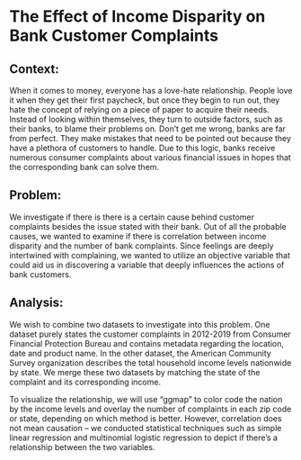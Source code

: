 # The Effect of Income Disparity on Bank Customer Complaints

## Context:
When it comes to money, everyone has a love-hate relationship. People love it when they get their
first paycheck, but once they begin to run out, they hate the concept of relying on a piece of paper
to acquire their needs. Instead of looking within themselves, they turn to outside factors, such as
their banks, to blame their problems on. Don’t get me wrong, banks are far from perfect. They
make mistakes that need to be pointed out because they have a plethora of customers to handle.
Due to this logic, banks receive numerous consumer complaints about various financial issues in
hopes that the corresponding bank can solve them.

## Problem: 
We investigate if there is there is a certain cause behind customer complaints besides the
issue stated with their bank. Out of all the probable causes, we wanted to examine if there is
correlation between income disparity and the number of bank complaints. Since feelings are deeply
intertwined with complaining, we wanted to utilize an objective variable that could aid us in
discovering a variable that deeply influences the actions of bank customers.

## Analysis:
We wish to combine two datasets to investigate into this problem. One dataset purely states the
customer complaints in 2012-2019 from Consumer Financial Protection Bureau and contains
metadata regarding the location, date and product name. In the other dataset, the American Community
Survey organization describes the total household income levels nationwide by state. We merge these
two datasets by matching the state of the complaint and its corresponding income.

To visualize the relationship, we will use “ggmap” to color code the nation by the income levels and
overlay the number of complaints in each zip code or state, depending on which method is better.
However, correlation does not mean causation – we conducted statistical techniques such as simple 
linear regression and multinomial logistic regression to depict if there’s a relationship between the 
two variables.
